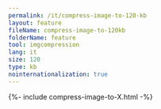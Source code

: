```yaml
---
permalink: /it/compress-image-to-120-kb
layout: feature
fileName: compress-image-to-120kb
folderName: feature
tool: imgcompression
lang: it
size: 120
type: kb
nointernationalization: true
---
```

{%- include compress-image-to-X.html -%}       
